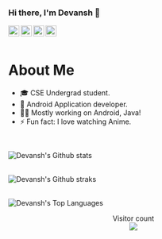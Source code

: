 ### Hi there, I'm Devansh 👋


<a href="https://www.facebook.com/devansh.agarwal.58">
  <img align="left" alt="Devansh's Facebook" width="22px" src="https://github.com/paulrobertlloyd/socialmediaicons/blob/main/facebook-48x48.png" />
</a>
<a href="https://www.linkedin.com/in/devansh-agarwal-85ab47177/">
  <img align="left" alt="Devansh's LinkedIn" width="22px" src="https://user-images.githubusercontent.com/47604864/102381927-d5b3dc00-3fef-11eb-892d-e65f16d9d199.png" />
</a>
<a href="https://www.instagram.com/_devanshagarwal__/">
  <img align="left" alt="Devansh's Instagram" width="22px" src="https://user-images.githubusercontent.com/47604864/102374897-dd6f8280-3fe7-11eb-8476-b315e5044df1.png" />
</a>
<a href="https://twitter.com/Devansh15702227">
  <img align="left" alt="Devansh's Twitter" width="22px" src="https://user-images.githubusercontent.com/47604864/102375725-d8f79980-3fe8-11eb-82e0-ee54caa50d9f.png" />
</a> 

<!--
**devanshagar783/devanshagar783** is a ✨ _special_ ✨ repository because its `README.md` (this file) appears on your GitHub profile.

Here are some ideas to get you started:

- 🔭 I’m currently working on ...
- 🌱 I’m currently learning ...
- 👯 I’m looking to collaborate on ...
- 🤔 I’m looking for help with ...
- 💬 Ask me about ...
- 📫 How to reach me: ...
- 😄 Pronouns: ...
- ⚡ Fun fact: ...
-->


<br />
<br />

# About Me

- 🎓 CSE Undergrad student.
- 📱 Android Application developer.
- 👨‍💻 Mostly working on Android, Java!
- ⚡ Fun fact: I love watching Anime.

<br />

![Devansh's Github stats](https://github-readme-stats.vercel.app/api?username=devanshagar783&show_icons=true&theme=tokyonight)
<br />
<br />

![Devansh's Github straks](https://github-readme-streak-stats.herokuapp.com/?user=devanshagar783&theme=tokyonight&&layout=compact)
<br /> 
<br />

![Devansh's Top Languages](https://github-readme-stats.vercel.app/api/top-langs/?username=devanshagar783&theme=tokyonight&&layout=compact)
<br />

<p align="center"> 
  Visitor count<br>
  <img src="https://profile-counter.glitch.me/devanshagar783/count.svg" />
</p>
